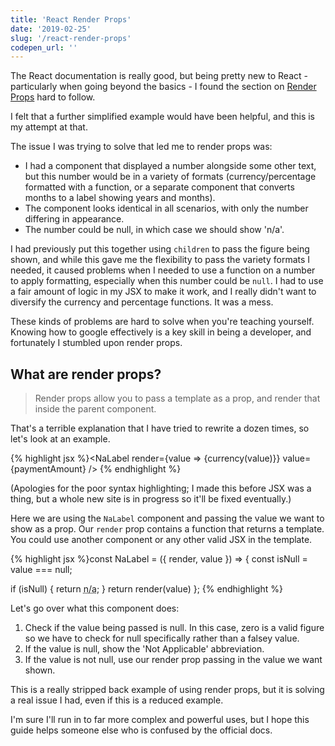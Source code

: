 ```yaml
---
title: 'React Render Props'
date: '2019-02-25'
slug: '/react-render-props'
codepen_url: ''
---
```


The React documentation is really good, but being pretty new to React - particularly when going beyond the basics - I found the section on [Render Props](https://reactjs.org/docs/render-props.html) hard to follow.

I felt that a further simplified example would have been helpful, and this is my attempt at that.

The issue I was trying to solve that led me to render props was:

- I had a component that displayed a number alongside some other text, but this number would be in a variety of formats (currency/percentage formatted with a function, or a separate component that converts months to a label showing years and months).
- The component looks identical in all scenarios, with only the number differing in appearance.
- The number could be null, in which case we should show 'n/a'.

I had previously put this together using `children` to pass the figure being shown, and while this gave me the flexibility to pass the variety formats I needed, it caused problems when I needed to use a function on a number to apply formatting, especially when this number could be `null`. I had to use a fair amount of logic in my JSX to make it work, and I really didn't want to diversify the currency and percentage functions. It was a mess.

These kinds of problems are hard to solve when you're teaching yourself. Knowing how to google effectively is a key skill in being a developer, and fortunately I stumbled upon render props.

## What are render props?

> Render props allow you to pass a template as a prop, and render that inside the parent component.

That's a terrible explanation that I have tried to rewrite a dozen times, so let's look at an example.

{% highlight jsx %}<NaLabel render={value => <span>{currency(value)}</span>} value={paymentAmount} />
{% endhighlight %}

(Apologies for the poor syntax highlighting; I made this before JSX was a thing, but a whole new site is in progress so it'll be fixed eventually.)

Here we are using the `NaLabel` component and passing the value we want to show as a prop. Our `render` prop contains a function that returns a template. You could use another component or any other valid JSX in the template.

{% highlight jsx %}const NaLabel = ({ render, value }) => {
const isNull = value === null;

if (isNull) {
return <abbr title="Not Applicable">n/a</abbr>;
}
return render(value)
};
{% endhighlight %}

Let's go over what this component does:

1. Check if the value being passed is null. In this case, zero is a valid figure so we have to check for null specifically rather than a falsey value.
2. If the value is null, show the 'Not Applicable' abbreviation.
3. If the value is not null, use our render prop passing in the value we want shown.

This is a really stripped back example of using render props, but it is solving a real issue I had, even if this is a reduced example.

I'm sure I'll run in to far more complex and powerful uses, but I hope this guide helps someone else who is confused by the official docs.
